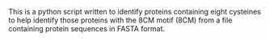 This is a python script written to identify proteins containing eight cysteines to help identify those proteins with the 8CM motif (8CM) from a file containing protein sequences in FASTA format.
